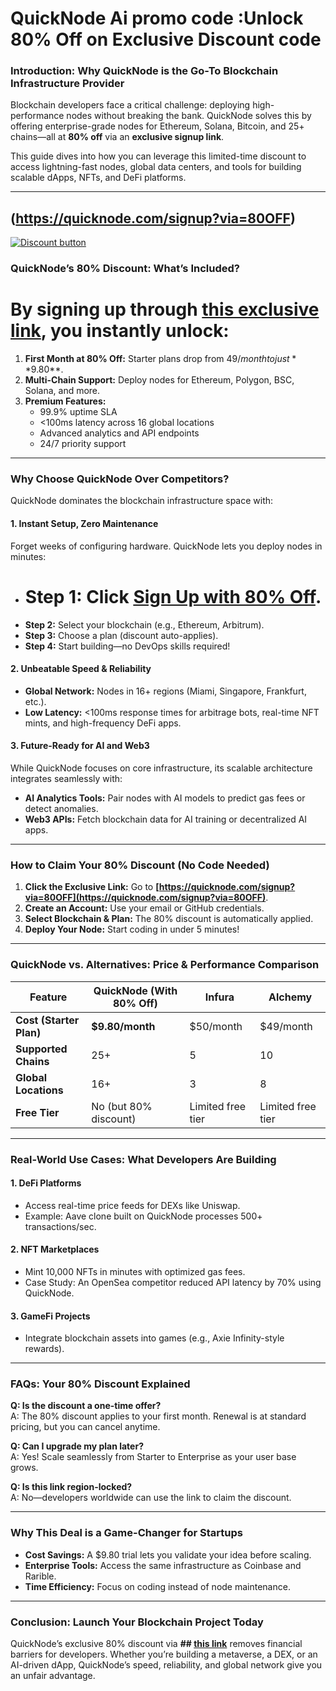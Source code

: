 
#  QuickNode Ai promo code :Unlock 80% Off on Exclusive Discount code



### **Introduction: Why QuickNode is the Go-To Blockchain Infrastructure Provider**  
Blockchain developers face a critical challenge: deploying high-performance nodes without breaking the bank. QuickNode solves this by offering enterprise-grade nodes for Ethereum, Solana, Bitcoin, and 25+ chains—all at **80% off** via an **exclusive signup link**.  

This guide dives into how you can leverage this limited-time discount to access lightning-fast nodes, global data centers, and tools for building scalable dApps, NFTs, and DeFi platforms.  

---
## (https://quicknode.com/signup?via=80OFF)

[![Discount button](https://github.com/user-attachments/assets/b943f2f4-d2e1-4dbf-8b33-b1b66c33273d)](https://quicknode.com/signup?via=80OFF)


### **QuickNode’s 80% Discount: What’s Included?**  
# By signing up through **[this exclusive link](https://quicknode.com/signup?via=80OFF)**, you instantly unlock:  
1. **First Month at 80% Off:** Starter plans drop from $49/month to just **$9.80**.  
2. **Multi-Chain Support:** Deploy nodes for Ethereum, Polygon, BSC, Solana, and more.  
3. **Premium Features:**  
   - 99.9% uptime SLA  
   - <100ms latency across 16 global locations  
   - Advanced analytics and API endpoints  
   - 24/7 priority support  

---

### **Why Choose QuickNode Over Competitors?**  
QuickNode dominates the blockchain infrastructure space with:  

#### **1. Instant Setup, Zero Maintenance**  
Forget weeks of configuring hardware. QuickNode lets you deploy nodes in minutes:  
- # **Step 1:** Click **[Sign Up with 80% Off](https://quicknode.com/signup?via=80OFF)**.  
- **Step 2:** Select your blockchain (e.g., Ethereum, Arbitrum).  
- **Step 3:** Choose a plan (discount auto-applies).  
- **Step 4:** Start building—no DevOps skills required!  

#### **2. Unbeatable Speed & Reliability**  
- **Global Network:** Nodes in 16+ regions (Miami, Singapore, Frankfurt, etc.).  
- **Low Latency:** <100ms response times for arbitrage bots, real-time NFT mints, and high-frequency DeFi apps.  

#### **3. Future-Ready for AI and Web3**  
While QuickNode focuses on core infrastructure, its scalable architecture integrates seamlessly with:  
- **AI Analytics Tools:** Pair nodes with AI models to predict gas fees or detect anomalies.  
- **Web3 APIs:** Fetch blockchain data for AI training or decentralized AI apps.  

---

### **How to Claim Your 80% Discount (No Code Needed)**  
1. **Click the Exclusive Link:** Go to **[https://quicknode.com/signup?via=80OFF](https://quicknode.com/signup?via=80OFF)**.  
2. **Create an Account:** Use your email or GitHub credentials.  
3. **Select Blockchain & Plan:** The 80% discount is automatically applied.  
4. **Deploy Your Node:** Start coding in under 5 minutes!  

---

### **QuickNode vs. Alternatives: Price & Performance Comparison**  
| **Feature**          | **QuickNode (With 80% Off)** | **Infura**          | **Alchemy**         |  
|-----------------------|-------------------------------|----------------------|----------------------|  
| **Cost (Starter Plan)**| **$9.80/month**              | $50/month           | $49/month           |  
| **Supported Chains**  | 25+                          | 5                   | 10                   |  
| **Global Locations**  | 16+                          | 3                   | 8                    |  
| **Free Tier**         | No (but 80% discount)        | Limited free tier   | Limited free tier   |  

---

### **Real-World Use Cases: What Developers Are Building**  
#### **1. DeFi Platforms**  
- Access real-time price feeds for DEXs like Uniswap.  
- Example: Aave clone built on QuickNode processes 500+ transactions/sec.  

#### **2. NFT Marketplaces**  
- Mint 10,000 NFTs in minutes with optimized gas fees.  
- Case Study: An OpenSea competitor reduced API latency by 70% using QuickNode.  

#### **3. GameFi Projects**  
- Integrate blockchain assets into games (e.g., Axie Infinity-style rewards).  

---

### **FAQs: Your 80% Discount Explained**  
**Q: Is the discount a one-time offer?**  
A: The 80% discount applies to your first month. Renewal is at standard pricing, but you can cancel anytime.  

**Q: Can I upgrade my plan later?**  
A: Yes! Scale seamlessly from Starter to Enterprise as your user base grows.  

**Q: Is this link region-locked?**  
A: No—developers worldwide can use the link to claim the discount.  

---

### **Why This Deal is a Game-Changer for Startups**  
- **Cost Savings:** A $9.80 trial lets you validate your idea before scaling.  
- **Enterprise Tools:** Access the same infrastructure as Coinbase and Rarible.  
- **Time Efficiency:** Focus on coding instead of node maintenance.  

---

### **Conclusion: Launch Your Blockchain Project Today**  
QuickNode’s exclusive 80% discount via **## [this link](https://quicknode.com/signup?via=80OFF)** removes financial barriers for developers. Whether you’re building a metaverse, a DEX, or an AI-driven dApp, QuickNode’s speed, reliability, and global network give you an unfair advantage.  

